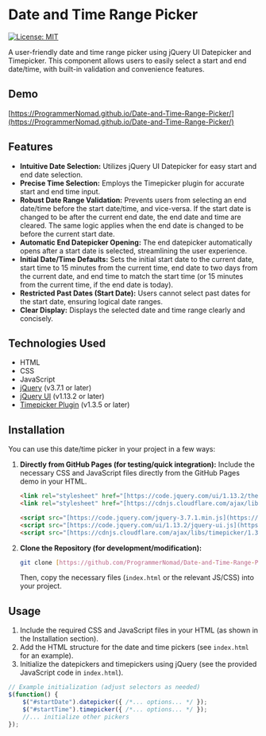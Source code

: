 # Date and Time Range Picker

[![License: MIT](https://img.shields.io/badge/License-MIT-yellow.svg)](https://opensource.org/licenses/MIT)  

A user-friendly date and time range picker using jQuery UI Datepicker and Timepicker.  This component allows users to easily select a start and end date/time, with built-in validation and convenience features.

## Demo

[https://ProgrammerNomad.github.io/Date-and-Time-Range-Picker/](https://ProgrammerNomad.github.io/Date-and-Time-Range-Picker/)  

## Features

*   **Intuitive Date Selection:** Utilizes jQuery UI Datepicker for easy start and end date selection.
*   **Precise Time Selection:** Employs the Timepicker plugin for accurate start and end time input.
*   **Robust Date Range Validation:** Prevents users from selecting an end date/time before the start date/time, and vice-versa.  If the start date is changed to be after the current end date, the end date and time are cleared. The same logic applies when the end date is changed to be before the current start date.
*   **Automatic End Datepicker Opening:**  The end datepicker automatically opens after a start date is selected, streamlining the user experience.
*   **Initial Date/Time Defaults:** Sets the initial start date to the current date, start time to 15 minutes from the current time, end date to two days from the current date, and end time to match the start time (or 15 minutes from the current time, if the end date is today).
*   **Restricted Past Dates (Start Date):**  Users cannot select past dates for the start date, ensuring logical date ranges.
*   **Clear Display:** Displays the selected date and time range clearly and concisely.

## Technologies Used

*   HTML
*   CSS
*   JavaScript
*   [jQuery](https://jquery.com/) (v3.7.1 or later)
*   [jQuery UI](https://jqueryui.com/) (v1.13.2 or later)
*   [Timepicker Plugin](https://github.com/jonthornton/jquery-timepicker) (v1.3.5 or later)

## Installation

You can use this date/time picker in your project in a few ways:

1.  **Directly from GitHub Pages (for testing/quick integration):**  Include the necessary CSS and JavaScript files directly from the GitHub Pages demo in your HTML.

    ```html
    <link rel="stylesheet" href="[https://code.jquery.com/ui/1.13.2/themes/base/jquery-ui.css](https://code.jquery.com/ui/1.13.2/themes/base/jquery-ui.css)">
    <link rel="stylesheet" href="[https://cdnjs.cloudflare.com/ajax/libs/timepicker/1.3.5/jquery.timepicker.min.css](https://cdnjs.cloudflare.com/ajax/libs/timepicker/1.3.5/jquery.timepicker.min.css)">

    <script src="[https://code.jquery.com/jquery-3.7.1.min.js](https://code.jquery.com/jquery-3.7.1.min.js)"></script>
    <script src="[https://code.jquery.com/ui/1.13.2/jquery-ui.js](https://code.jquery.com/ui/1.13.2/jquery-ui.js)"></script>
    <script src="[https://cdnjs.cloudflare.com/ajax/libs/timepicker/1.3.5/jquery.timepicker.min.js](https://cdnjs.cloudflare.com/ajax/libs/timepicker/1.3.5/jquery.timepicker.min.js)"></script>

    ```

2.  **Clone the Repository (for development/modification):**

    ```bash
    git clone [https://github.com/ProgrammerNomad/Date-and-Time-Range-Picker.git](https://www.google.com/search?q=https://github.com/ProgrammerNomad/Date-and-Time-Range-Picker.git)
    ```

    Then, copy the necessary files (`index.html` or the relevant JS/CSS) into your project.

## Usage

1.  Include the required CSS and JavaScript files in your HTML (as shown in the Installation section).
2.  Add the HTML structure for the date and time pickers (see `index.html` for an example).
3.  Initialize the datepickers and timepickers using jQuery (see the provided JavaScript code in `index.html`).

```javascript
// Example initialization (adjust selectors as needed)
$(function() {
    $("#startDate").datepicker({ /*... options... */ });
    $("#startTime").timepicker({ /*... options... */ });
    //... initialize other pickers
});